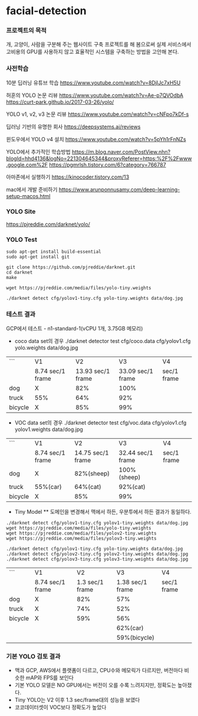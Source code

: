 # facial-detection


### 프로젝트의 목적
개, 고양이, 사람을 구분해 주는 웹사이트 구축 프로젝트를 해 봄으로써 실제 서비스에서 고비용의 GPU를 사용하지 않고 효율적인 시스템을 구축하는 방법을 고안해 본다.


### 사전학습

10분 딥러닝 유튜브 학습
https://www.youtube.com/watch?v=8DjIJc7xH5U

허훈의 YOLO 논문 리뷰
https://www.youtube.com/watch?v=Ae-p7QVOdbA
https://curt-park.github.io/2017-03-26/yolo/


YOLO v1, v2, v3 논문 리뷰
https://www.youtube.com/watch?v=cNFpo7kDf-s


딥러닝 기반의 유명한 회사
https://deepsystems.ai/reviews

윈도우에서 YOLO v4 설치
https://www.youtube.com/watch?v=5pYh1rFnNZs

YOLO에서 추가적인 학습방법
https://m.blog.naver.com/PostView.nhn?blogId=hhd4136&logNo=221304645344&proxyReferer=https:%2F%2Fwww.google.com%2F
https://pgmrlsh.tistory.com/6?category=766787

아마존에서 실행하기
https://kinocoder.tistory.com/13

mac에서 개발 준비하기
https://www.arunponnusamy.com/deep-learning-setup-macos.html


### YOLO Site
https://pjreddie.com/darknet/yolo/


### YOLO Test
```
sudo apt-get install build-essential
sudo apt-get install git

git clone https://github.com/pjreddie/darknet.git
cd darknet
make

wget https://pjreddie.com/media/files/yolo-tiny.weights

./darknet detect cfg/yolov1-tiny.cfg yolo-tiny.weights data/dog.jpg
```

### 테스트 결과
GCP에서 테스트 - n1-standard-1(vCPU 1개, 3.75GB 메모리)
- coco data set의 경우
./darknet detector test cfg/coco.data cfg/yolov1.cfg yolo.weights data/dog.jpg

<table>
  <tr>
   <td>```


   </td>
   <td>V1
   </td>
   <td>V2
   </td>
   <td>V3
   </td>
   <td>V4
   </td>
  </tr>
  <tr>
   <td>
   </td>
   <td>8.74 sec/1 frame
   </td>
   <td>13.93 sec/1 frame
   </td>
   <td>33.09 sec/1 frame
   </td>
   <td> sec/1 frame
   </td>
  </tr>
  <tr>
   <td>dog
   </td>
   <td>X
   </td>
   <td>82%
   </td>
   <td>100%
   </td>
   <td>
   </td>
  </tr>
  <tr>
   <td>truck
   </td>
   <td>55%
   </td>
   <td>64%
   </td>
   <td>92%
   </td>
   <td>
   </td>
  </tr>
  <tr>
   <td>bicycle
   </td>
   <td>X
   </td>
   <td>85%
   </td>
   <td>99%
   </td>
   <td>
   </td>
  </tr>
</table>

- VOC data set의 경우
./darknet detector test cfg/voc.data cfg/yolov1.cfg yolov1.weights data/dog.jpg

<table>
  <tr>
   <td>```


   </td>
   <td>V1
   </td>
   <td>V2
   </td>
   <td>V3
   </td>
   <td>V4
   </td>
  </tr>
  <tr>
   <td>
   </td>
   <td>8.74 sec/1 frame
   </td>
   <td>14.75 sec/1 frame
   </td>
   <td>32.44 sec/1 frame
   </td>
   <td> sec/1 frame
   </td>
  </tr>
  <tr>
   <td>dog
   </td>
   <td>X
   </td>
   <td>82%(sheep)
   </td>
   <td>100%(sheep)
   </td>
   <td>
   </td>
  </tr>
  <tr>
   <td>truck
   </td>
   <td>55%(car)
   </td>
   <td>64%(cat)
   </td>
   <td>92%(cat)
   </td>
   <td>
   </td>
  </tr>
  <tr>
   <td>bicycle
   </td>
   <td>X
   </td>
   <td>85%
   </td>
   <td>99%
   </td>
   <td>
   </td>
  </tr>
</table>

- Tiny Model
** 도메인을 변경해서 맥에서 하든, 우분투에서 하든 결과가 동일하다.
```
./darknet detect cfg/yolov1-tiny.cfg yolov1-tiny.weights data/dog.jpg
wget https://pjreddie.com/media/files/yolo-tiny.weights
wget https://pjreddie.com/media/files/yolov2-tiny.weights
wget https://pjreddie.com/media/files/yolov3-tiny.weights

./darknet detect cfg/yolov1-tiny.cfg yolo-tiny.weights data/dog.jpg
./darknet detect cfg/yolov2-tiny.cfg yolov2-tiny.weights data/dog.jpg
./darknet detect cfg/yolov3-tiny.cfg yolov3-tiny.weights data/dog.jpg
```

<table>
  <tr>
   <td>```


   </td>
   <td>V1
   </td>
   <td>V2
   </td>
   <td>V3
   </td>
   <td>V4
   </td>
  </tr>
  <tr>
   <td>
   </td>
   <td>8.74 sec/1 frame
   </td>
   <td>1.3 sec/1 frame
   </td>
   <td>1.38 sec/1 frame
   </td>
   <td> sec/1 frame
   </td>
  </tr>
  <tr>
   <td>dog
   </td>
   <td>X
   </td>
   <td>82%
   </td>
   <td>57%
   </td>
   <td>
   </td>
  </tr>
  <tr>
   <td>truck
   </td>
   <td>X
   </td>
   <td>74%
   </td>
   <td>52%
   </td>
   <td>
   </td>
  </tr>
  <tr>
   <td>bicycle
   </td>
   <td>X
   </td>
   <td>59%
   </td>
   <td>56%
   </td>
   <td>
   </td>
  </tr>
  <tr>
   <td>
   </td>
   <td>
   </td>
   <td>
   </td>
   <td>62%(car)
   </td>
   <td>
   </td>
  </tr>
  <tr>
   <td>
   </td>
   <td>
   </td>
   <td>
   </td>
   <td>59%(bicycle)
   </td>
   <td>
   </td>
  </tr>
</table>


### 기본 YOLO 검토 결과
- 맥과 GCP, AWS에서 플랫폼이 다르고, CPU수와 메모릭가 다르지만, 버전마다 비슷한 mAP와 FPS를 보인다
- 기본 YOLO 모델은 NO GPU에서는 버전이 오를 수록 느려지지만, 정확도는 높아졌다.
- Tiny YOLO는 V2 이후 1.3 sec/frame대의 성능을 보였다
- 코코데이터셋이 VOC보다 정확도가 높았다
